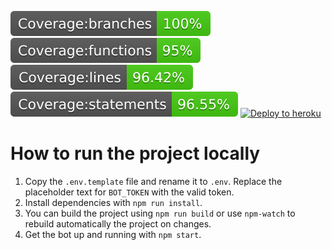 
![Coverage branches](badges/badge-branches.svg)
![Coverage functions](badges/badge-functions.svg)
![Coverage lines](badges/badge-lines.svg)
![Coverage statements](badges/badge-statements.svg)
[![Deploy to heroku](https://github.com/josnih21/RAE_bot/actions/workflows/deploy.yml/badge.svg)](https://github.com/josnih21/RAE_bot/actions/workflows/deploy.yml)

# How to run the project locally
1. Copy the `.env.template` file and rename it to `.env`. Replace the placeholder text for `BOT_TOKEN` with the valid token.
2. Install dependencies with `npm run install`.
3. You can build the project using `npm run build` or use `npm-watch` to rebuild automatically the project on changes.
4. Get the bot up and running with `npm start`.
